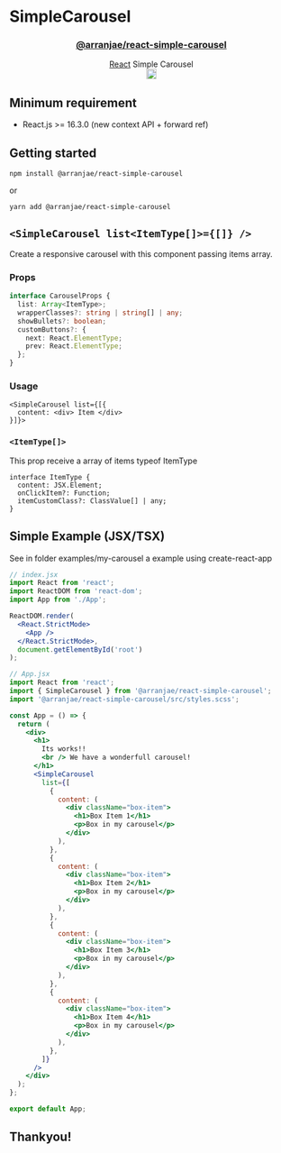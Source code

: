 # SimpleCarousel

<h3 align="center">
  <a href="packages/@arranjae/react-simple-carousel">@arranjae/react-simple-carousel</a>
</h3>

<p align="center">
  <a href="https://facebook.github.io/react">React</a> Simple Carousel <br />
  <a href="https://badge.fury.io/js/%40arranjae%2Freact-simple-carousel"><img src="https://badge.fury.io/js/%40arranjae%2Freact-simple-carousel.svg" alt="npm version" height="18"></a>
</p>

## Minimum requirement

- React.js >= 16.3.0 (new context API + forward ref)

## Getting started

`npm install @arranjae/react-simple-carousel`

or

`yarn add @arranjae/react-simple-carousel`

## `<SimpleCarousel list<ItemType[]>={[]} />`

Create a responsive carousel with this component passing items array.

### Props

```ts
interface CarouselProps {
  list: Array<ItemType>;
  wrapperClasses?: string | string[] | any;
  showBullets?: boolean;
  customButtons?: {
    next: React.ElementType;
    prev: React.ElementType;
  };
}
```

### Usage

```tsx
<SimpleCarousel list={[{
  content: <div> Item </div>
}]}>
```

### `<ItemType[]>`

This prop receive a array of items typeof ItemType

```tsx
interface ItemType {
  content: JSX.Element;
  onClickItem?: Function;
  itemCustomClass?: ClassValue[] | any;
}
```

## Simple Example (JSX/TSX)

See in folder examples/my-carousel a example using create-react-app

```jsx
// index.jsx
import React from 'react';
import ReactDOM from 'react-dom';
import App from './App';

ReactDOM.render(
  <React.StrictMode>
    <App />
  </React.StrictMode>,
  document.getElementById('root')
);
```

```jsx
// App.jsx
import React from 'react';
import { SimpleCarousel } from '@arranjae/react-simple-carousel';
import '@arranjae/react-simple-carousel/src/styles.scss';

const App = () => {
  return (
    <div>
      <h1>
        Its works!!
        <br /> We have a wonderfull carousel!
      </h1>
      <SimpleCarousel
        list={[
          {
            content: (
              <div className="box-item">
                <h1>Box Item 1</h1>
                <p>Box in my carousel</p>
              </div>
            ),
          },
          {
            content: (
              <div className="box-item">
                <h1>Box Item 2</h1>
                <p>Box in my carousel</p>
              </div>
            ),
          },
          {
            content: (
              <div className="box-item">
                <h1>Box Item 3</h1>
                <p>Box in my carousel</p>
              </div>
            ),
          },
          {
            content: (
              <div className="box-item">
                <h1>Box Item 4</h1>
                <p>Box in my carousel</p>
              </div>
            ),
          },
        ]}
      />
    </div>
  );
};

export default App;
```

## Thankyou!
